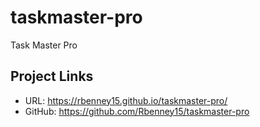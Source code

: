 # taskmaster-pro
Task Master Pro



## Project Links
* URL: https://rbenney15.github.io/taskmaster-pro/
* GitHub: https://github.com/Rbenney15/taskmaster-pro
